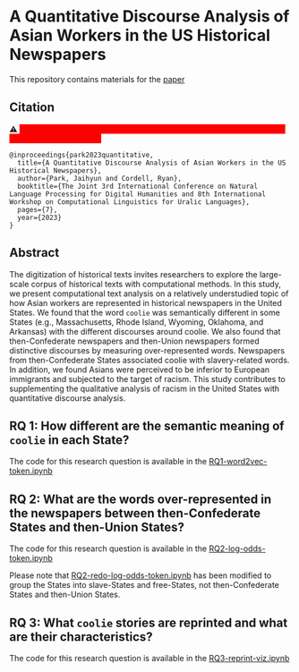 # A Quantitative Discourse Analysis of Asian Workers in the US Historical Newspapers
This repository contains materials for the [paper](https://arxiv.org/abs/2402.02572)

## Citation

:warning:
<mark style='background-color:red'>
<span style='color:red'>
*Warning: This paper contains examples of offensive language targeting marginalized population.*
</span>
</mark>

```
@inproceedings{park2023quantitative,
  title={A Quantitative Discourse Analysis of Asian Workers in the US Historical Newspapers},
  author={Park, Jaihyun and Cordell, Ryan},
  booktitle={The Joint 3rd International Conference on Natural Language Processing for Digital Humanities and 8th International Workshop on Computational Linguistics for Uralic Languages},
  pages={7},
  year={2023}
}
```
## Abstract
The digitization of historical texts invites researchers to explore the large-scale corpus of historical texts with computational methods. In this study, we present computational text analysis on a relatively understudied topic of how Asian workers are represented in historical newspapers in the United States. We found that the word ``coolie`` was semantically different in some States (e.g., Massachusetts, Rhode Island, Wyoming, Oklahoma, and Arkansas) with the different discourses around coolie. We also found that then-Confederate newspapers and then-Union newspapers formed distinctive discourses by measuring over-represented words. Newspapers from then-Confederate States associated coolie with slavery-related words. In addition, we found Asians were perceived to be inferior to European immigrants and subjected to the target of racism. This study contributes to supplementing the qualitative analysis of racism in the United States with quantitative discourse analysis.

## RQ 1: How different are the semantic meaning of ``coolie`` in each State?
The code for this research question is available in the [RQ1-word2vec-token.ipynb](https://github.com/park-jay/coolie/blob/main/RQ1-word2vec-token.ipynb)

## RQ 2: What are the words over-represented in the newspapers between then-Confederate States and then-Union States?
The code for this research question is available in the [RQ2-log-odds-token.ipynb](https://github.com/park-jay/coolie/blob/main/RQ2-log-odds-token.ipynb) 

Please note that [RQ2-redo-log-odds-token.ipynb](https://github.com/park-jay/coolie/blob/main/RQ2-redo-log-odds-token.ipynb) has been modified to group the States into slave-States and free-States, not then-Confederate States and then-Union States.

## RQ 3: What ``coolie`` stories are reprinted and what are their characteristics?
The code for this research question is available in the [RQ3-reprint-viz.ipynb](https://github.com/park-jay/coolie/blob/main/RQ3-reprint-viz.ipynb)
